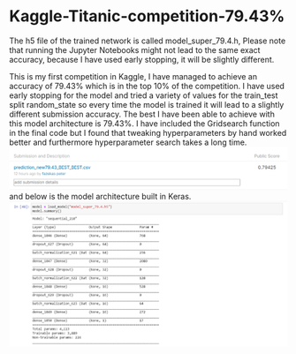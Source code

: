 # Kaggle-Titanic-competition-79.43%
The h5 file of the trained network is called model_super_79.4.h, Please note that running the Jupyter Notebooks might not lead to the same exact accuracy, because I have used early stopping, it will be slightly different.

This is my first competition in Kaggle, I have managed to achieve an accuracy of 79.43% which is in the top 10% of the competition. I have used early stopping for the model and tried a variety of values for the train_test split random_state so every time the model is trained it will lead to a slightly different submission accuracy. The best I have been able to achieve with this model architecture is 79.43%. I have included the Gridsearch function in the final code but I found that tweaking hyperparameters by hand worked better and furthermore hyperparameter search takes a long time.
![alt_text](https://github.com/peterfazekas1999/Kaggle-Titanic-competition-79.43-top-10-/blob/master/prediction79.43.png)
and below is the model architecture built in Keras.
![alt_text](https://github.com/peterfazekas1999/Kaggle-Titanic-competition-79.43-top-10-/blob/master/model%20structure.png)
